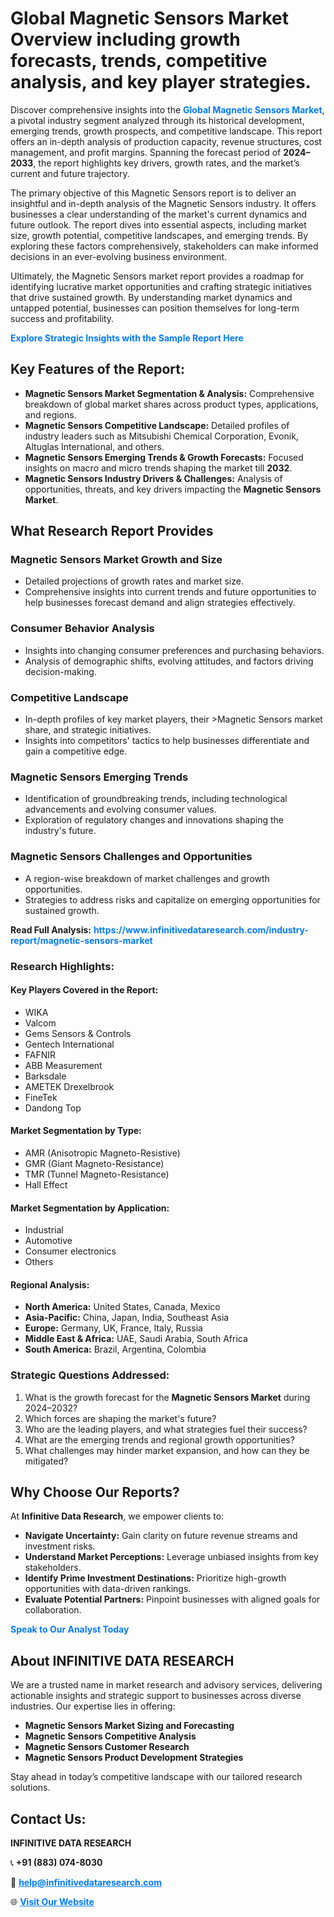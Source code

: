 <h1>Global Magnetic Sensors Market Overview including growth forecasts, trends, competitive analysis, and key player strategies.</h1>
<p>
Discover comprehensive insights into the 
<a href="https://www.infinitivedataresearch.com/industry-report/magnetic-sensors-market" rel="dofollow" style="color: #007BFF; text-decoration: none;"><strong>Global Magnetic Sensors Market</strong></a>, a pivotal industry segment analyzed through its historical development, emerging trends, growth prospects, and competitive landscape. This report offers an in-depth analysis of production capacity, revenue structures, cost management, and profit margins. Spanning the forecast period of <strong>2024–2033</strong>, the report highlights key drivers, growth rates, and the market’s current and future trajectory.
</p>
<p>
The primary objective of this Magnetic Sensors report is to deliver an insightful and in-depth analysis of the Magnetic Sensors industry. It offers businesses a clear understanding of the market's current dynamics and future outlook. The report dives into essential aspects, including market size, growth potential, competitive landscapes, and emerging trends. By exploring these factors comprehensively, stakeholders can make informed decisions in an ever-evolving business environment.
</p>
<p>
Ultimately, the Magnetic Sensors market report provides a roadmap for identifying lucrative market opportunities and crafting strategic initiatives that drive sustained growth. By understanding market dynamics and untapped potential, businesses can position themselves for long-term success and profitability.
</p>
<p>
<a href="https://www.infinitivedataresearch.com/request-sample/reportId=106226" style="color: #007BFF; text-decoration: none;"><strong>Explore Strategic Insights with the Sample Report Here</strong></a>
</p>

<h2>Key Features of the Report:</h2>
<ul>
<li><strong>Magnetic Sensors Market Segmentation & Analysis:</strong> Comprehensive breakdown of global market shares across product types, applications, and regions.</li>
<li><strong>Magnetic Sensors Competitive Landscape:</strong> Detailed profiles of industry leaders such as Mitsubishi Chemical Corporation, Evonik, Altuglas International, and others.</li>
<li><strong>Magnetic Sensors Emerging Trends & Growth Forecasts:</strong> Focused insights on macro and micro trends shaping the market till <strong>2032</strong>.</li>
<li><strong>Magnetic Sensors Industry Drivers & Challenges:</strong> Analysis of opportunities, threats, and key drivers impacting the <strong>Magnetic Sensors Market</strong>.</li>
</ul>

<h2>What Research Report Provides</h2>
<h3>Magnetic Sensors Market Growth and Size</h3>
<ul>
<li>Detailed projections of growth rates and market size.</li>
<li>Comprehensive insights into current trends and future opportunities to help businesses forecast demand and align strategies effectively.</li>
</ul>

<h3>Consumer Behavior Analysis</h3>
<ul>
<li>Insights into changing consumer preferences and purchasing behaviors.</li>
<li>Analysis of demographic shifts, evolving attitudes, and factors driving decision-making.</li>
</ul>

<h3>Competitive Landscape</h3>
<ul>
<li>In-depth profiles of key market players, their >Magnetic Sensors market share, and strategic initiatives.</li>
<li>Insights into competitors' tactics to help businesses differentiate and gain a competitive edge.</li>
</ul>

<h3>Magnetic Sensors Emerging Trends</h3>
<ul>
<li>Identification of groundbreaking trends, including technological advancements and evolving consumer values.</li>
<li>Exploration of regulatory changes and innovations shaping the industry's future.</li>
</ul>

<h3>Magnetic Sensors Challenges and Opportunities</h3>
<ul>
<li>A region-wise breakdown of market challenges and growth opportunities.</li>
<li>Strategies to address risks and capitalize on emerging opportunities for sustained growth.</li>
</ul>
<p><strong>Read Full Analysis:</strong> <a href="https://www.infinitivedataresearch.com/industry-report/magnetic-sensors-market" rel="dofollow" style="color: #007BFF; text-decoration: none;"><strong>https://www.infinitivedataresearch.com/industry-report/magnetic-sensors-market</strong></a></p>
<h3>Research Highlights:</h3>
<h4>Key Players Covered in the Report:</h4>
<ul><li>WIKA</li><li>Valcom</li><li>Gems Sensors &amp; Controls</li><li>Gentech International</li><li>FAFNIR</li><li>ABB Measurement</li><li>Barksdale</li><li>AMETEK Drexelbrook</li><li>FineTek</li><li>Dandong Top</li></ul>
<h4>Market Segmentation by Type:</h4>
<ul><li>AMR (Anisotropic Magneto-Resistive)</li><li>GMR (Giant Magneto-Resistance)</li><li>TMR (Tunnel Magneto-Resistance)</li><li>Hall Effect</li></ul>
<h4>Market Segmentation by Application:</h4>
<ul><li>Industrial</li><li>Automotive</li><li>Consumer electronics</li><li>Others</li></ul>

<h4>Regional Analysis:</h4>
<ul>
<li><strong>North America:</strong> United States, Canada, Mexico</li>
<li><strong>Asia-Pacific:</strong> China, Japan, India, Southeast Asia</li>
<li><strong>Europe:</strong> Germany, UK, France, Italy, Russia</li>
<li><strong>Middle East & Africa:</strong> UAE, Saudi Arabia, South Africa</li>
<li><strong>South America:</strong> Brazil, Argentina, Colombia</li>
</ul>

<h3>Strategic Questions Addressed:</h3>
<ol>
<li>What is the growth forecast for the <strong>Magnetic Sensors Market</strong> during 2024–2032?</li>
<li>Which forces are shaping the market's future?</li>
<li>Who are the leading players, and what strategies fuel their success?</li>
<li>What are the emerging trends and regional growth opportunities?</li>
<li>What challenges may hinder market expansion, and how can they be mitigated?</li>
</ol>

<h2>Why Choose Our Reports?</h2>
<p>At <strong>Infinitive Data Research</strong>, we empower clients to:</p>
<ul>
<li><strong>Navigate Uncertainty:</strong> Gain clarity on future revenue streams and investment risks.</li>
<li><strong>Understand Market Perceptions:</strong> Leverage unbiased insights from key stakeholders.</li>
<li><strong>Identify Prime Investment Destinations:</strong> Prioritize high-growth opportunities with data-driven rankings.</li>
<li><strong>Evaluate Potential Partners:</strong> Pinpoint businesses with aligned goals for collaboration.</li>
</ul>
<p><a href="https://www.infinitivedataresearch.com/industry-report/magnetic-sensors-market" rel="dofollow" style="color: #007BFF; text-decoration: none;"><strong>Speak to Our Analyst Today</strong></a></p>

<h2>About INFINITIVE DATA RESEARCH</h2>
<p>We are a trusted name in market research and advisory services, delivering actionable insights and strategic support to businesses across diverse industries. Our expertise lies in offering:</p>
<ul>
<li><strong>Magnetic Sensors Market Sizing and Forecasting</strong></li>
<li><strong>Magnetic Sensors Competitive Analysis</strong></li>
<li><strong>Magnetic Sensors Customer Research</strong></li>
<li><strong>Magnetic Sensors Product Development Strategies</strong></li>
</ul>
<p>Stay ahead in today’s competitive landscape with our tailored research solutions.</p>

<h2>Contact Us:</h2>
<p><strong>INFINITIVE DATA RESEARCH</strong></p>
<p>📞 <strong>+91 (883) 074-8030</strong></p>
<p>📧 <strong><a href="mailto:help@infinitivedataresearch.com" style="color: #007BFF;">help@infinitivedataresearch.com</a></strong></p>
<p>🌐 <strong><a href="https://www.infinitivedataresearch.com" rel="dofollow" style="color: #007BFF;">Visit Our Website</a></strong></p>